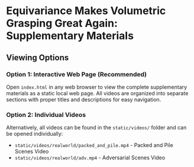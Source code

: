 # Equivariance Makes Volumetric Grasping Great Again: Supplementary Materials

## Viewing Options

### Option 1: Interactive Web Page (Recommended)
Open `index.html` in any web browser to view the complete supplementary materials as a static local web page. All videos are organized into separate sections with proper titles and descriptions for easy navigation.

### Option 2: Individual Videos
Alternatively, all videos can be found in the `static/videos/` folder and can be opened individually:
- `static/videos/realworld/packed_and_pile.mp4` - Packed and Pile Scenes Video
- `static/videos/realworld/adv.mp4` - Adversarial Scenes Video
